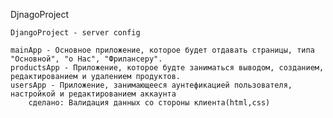 DjnagoProject

    DjangoProject - server config 
    
    mainApp - Основное приложение, которое будет отдавать страницы, типа "Основной", "о Нас", "Фрилансеру".
    productsApp - Приложение, которое будте заниматься выводом, созданием, редактированием и удалением продуктов.
    usersApp - Приложение, занимающееся аунтефикацией пользователя, настройкой и редактированием аккаунта
        сделано: Валидация данных со стороны клиента(html,css)